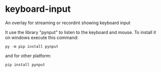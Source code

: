 # keyboard-input
An overlay for streaming or recordint showing keyboard input

It use the library "pynput" to listen to the keyboard and mouse.
To install it on windows execute this command:

  `py -m pip install pynput`
  
and for other platform:

  `pip install pynput`
